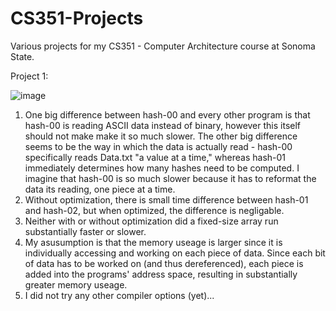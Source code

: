 # CS351-Projects
Various projects for my CS351 - Computer Architecture course at Sonoma State.

Project 1:

![image](https://github.com/user-attachments/assets/da4d1986-f4df-47c7-8702-5ddbfcf9a1ac)

1. One big difference between hash-00 and every other program is that hash-00 is reading ASCII data instead of binary, however this itself should not make make it so much slower. The other big difference seems to be the way in which the data is actually read - hash-00 specifically reads Data.txt "a value at a time," whereas hash-01 immediately determines how many hashes need to be computed. I imagine that hash-00 is so much slower because it has to reformat the data its reading, one piece at a time.
2. Without optimization, there is small time difference between hash-01 and hash-02, but when optimized, the difference is negligable. 
3. Neither with or without optimization did a fixed-size array run substantially faster or slower.
4. My asusumption is that the memory useage is larger since it is individually accessing and working on each piece of data. Since each bit of data has to be worked on (and thus dereferenced), each piece is added into the programs' address space, resulting in substantially greater memory useage.
5. I did not try any other compiler options (yet)...

